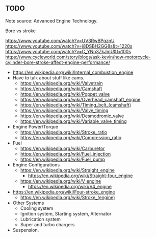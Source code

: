 ## TODO

Note source: Advanced Engine Technology.

Bore vs stroke

https://www.youtube.com/watch?v=UV3RwBPqznU
https://www.youtube.com/watch?v=j8DSBH2GG8s&t=1220s
https://www.youtube.com/watch?v=C_YNn3ZkJmU&t=100s
https://www.cycleworld.com/story/blogs/ask-kevin/how-motorcycle-cylinder-bore-stroke-affect-engine-performance/

- https://en.wikipedia.org/wiki/Internal_combustion_engine
- Have to talk about stuff like cams.
  - https://en.wikipedia.org/wiki/Valvetrain
  - https://en.wikipedia.org/wiki/Camshaft
  - https://en.wikipedia.org/wiki/Poppet_valve
  - https://en.wikipedia.org/wiki/Overhead_camshaft_engine
  - https://en.wikipedia.org/wiki/Timing_belt_(camshaft)
  - https://en.wikipedia.org/wiki/Valve_timing
  - https://en.wikipedia.org/wiki/Desmodromic_valve
  - https://en.wikipedia.org/wiki/Variable_valve_timing
- Engine Power/Torque
  - https://en.wikipedia.org/wiki/Stroke_ratio
  - https://en.wikipedia.org/wiki/Compression_ratio
- Fuel
  - https://en.wikipedia.org/wiki/Carburetor
  - https://en.wikipedia.org/wiki/Fuel_injection
  - https://en.wikipedia.org/wiki/Fuel_pump
- Engine Configurations
  - https://en.wikipedia.org/wiki/Straight_engine
    - https://en.wikipedia.org/wiki/Straight-four_engine
  - https://en.wikipedia.org/wiki/V_engine
    - https://en.wikipedia.org/wiki/V4_engine
- https://en.wikipedia.org/wiki/Four-stroke_engine
  - https://en.wikipedia.org/wiki/Stroke_(engine)
- Other Systems
  - Cooling system
  - Ignition system, Starting system, Alternator
  - Lubrication system
  - Super and turbo chargers
- Suspension.
